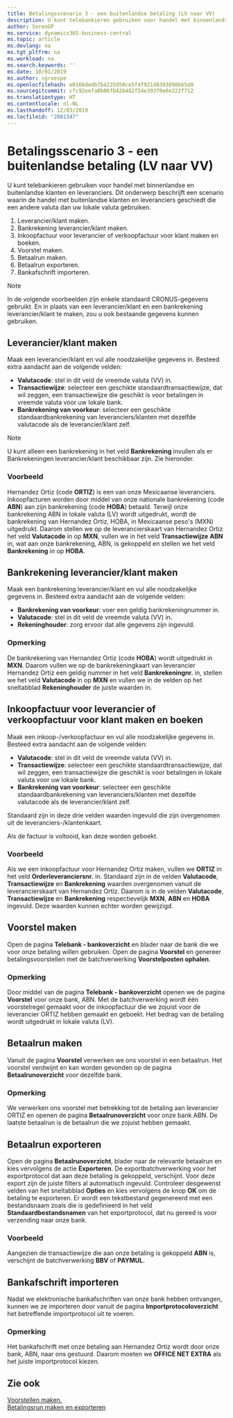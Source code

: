 ```yaml
---
title: Betalingsscenario 3 - een buitenlandse betaling (LV naar VV)
description: U kunt telebankieren gebruiken voor handel met binnenlandse en buitenlandse klanten en leveranciers.
author: SorenGP
ms.service: dynamics365-business-central
ms.topic: article
ms.devlang: na
ms.tgt_pltfrm: na
ms.workload: na
ms.search.keywords: ''
ms.date: 10/01/2019
ms.author: sgroespe
ms.openlocfilehash: e0166dedb7b4235950ce5f4f921d8393098bb5d8
ms.sourcegitcommit: cfc92eefa8b06fb426482f54e393f0e6e222f712
ms.translationtype: HT
ms.contentlocale: nl-NL
ms.lasthandoff: 12/03/2019
ms.locfileid: "2881347"
---
```

# <a name="payment-scenario-3---foreign-payment-lcy--to-fcy"></a>Betalingsscenario 3 - een buitenlandse betaling (LV naar VV)
U kunt telebankieren gebruiken voor handel met binnenlandse en buitenlandse klanten en leveranciers. Dit onderwerp beschrijft een scenario waarin de handel met buitenlandse klanten en leveranciers geschiedt die een andere valuta dan uw lokale valuta gebruiken.  

1.  Leverancier/klant maken.  
2.  Bankrekening leverancier/klant maken.  
3.  Inkoopfactuur voor leverancier of verkoopfactuur voor klant maken en boeken.  
4.  Voorstel maken.  
5.  Betaalrun maken.  
6.  Betaalrun exporteren.  
7.  Bankafschrift importeren.  

> [!NOTE]  
>  In de volgende voorbeelden zijn enkele standaard CRONUS-gegevens gebruikt. En in plaats van een leverancier/klant en een bankrekening leverancier/klant te maken, zou u ook bestaande gegevens kunnen gebruiken.  

## <a name="create-vendorcustomer"></a>Leverancier/klant maken  
 Maak een leverancier/klant en vul alle noodzakelijke gegevens in. Besteed extra aandacht aan de volgende velden:  

- **Valutacode**: stel in dit veld de vreemde valuta (VV) in.  
- **Transactiewijze**: selecteer een geschikte standaardtransactiewijze, dat wil zeggen, een transactiewijze die geschikt is voor betalingen in vreemde valuta voor uw lokale bank.  
- **Bankrekening van voorkeur**: selecteer een geschikte standaardbankrekening van leveranciers/klanten met dezelfde valutacode als de leverancier/klant zelf.  

> [!NOTE]  
>  U kunt alleen een bankrekening in het veld **Bankrekening** invullen als er Bankrekeningen leverancier/klant beschikbaar zijn. Zie hieronder.  

### <a name="example"></a>Voorbeeld  
Hernandez Ortiz (code **ORTIZ**) is een van onze Mexicaanse leveranciers. Inkoopfacturen worden door middel van onze nationale bankrekening (code **ABN**) aan zijn bankrekening (code **HOBA**) betaald. Terwijl onze bankrekening ABN in lokale valuta (LV) wordt uitgedrukt, wordt de bankrekening van Hernandez Ortiz, HOBA, in Mexicaanse peso's (MXN) uitgedrukt. Daarom stellen we op de leverancierskaart van Hernandez Ortiz het veld **Valutacode** in op **MXN**, vullen we in het veld **Transactiewijze** **ABN** in, wat aan onze bankrekening, ABN, is gekoppeld en stellen we het veld **Bankrekening** in op **HOBA**.  

## <a name="create-vendorcustomer-bank-account"></a>Bankrekening leverancier/klant maken  
Maak een bankrekening leverancier/klant en vul alle noodzakelijke gegevens in. Besteed extra aandacht aan de volgende velden:  

- **Bankrekening van voorkeur**: voer een geldig bankrekeningnummer in.  
- **Valutacode**: stel in dit veld de vreemde valuta (VV) in.  
- **Rekeninghouder**: zorg ervoor dat alle gegevens zijn ingevuld.  

### <a name="example"></a>Opmerking  
De bankrekening van Hernandez Ortiz (code **HOBA**) wordt uitgedrukt in **MXN**. Daarom vullen we op de bankrekeningkaart van leverancier Hernandez Ortiz een geldig nummer in het veld **Bankrekeningnr.** in, stellen we het veld **Valutacode** in op **MXN** en vullen we in de velden op het sneltabblad **Rekeninghouder** de juiste waarden in.  

## <a name="create-and-post-purchase-invoice-for-vendor-or-sales-invoice-for-customer"></a>Inkoopfactuur voor leverancier of verkoopfactuur voor klant maken en boeken  
Maak een inkoop-/verkoopfactuur en vul alle noodzakelijke gegevens in. Besteed extra aandacht aan de volgende velden:  

- **Valutacode**: stel in dit veld de vreemde valuta (VV) in.  
- **Transactiewijze**: selecteer een geschikte standaardtransactiewijze, dat wil zeggen, een transactiewijze die geschikt is voor betalingen in lokale valuta voor uw lokale bank.  
- **Bankrekening van voorkeur**: selecteer een geschikte standaardbankrekening van leveranciers/klanten met dezelfde valutacode als de leverancier/klant zelf.  

Standaard zijn in deze drie velden waarden ingevuld die zijn overgenomen uit de leveranciers-/klantenkaart.  

Als de factuur is voltooid, kan deze worden geboekt.  

### <a name="example"></a>Voorbeeld  
Als we een inkoopfactuur voor Hernandez Ortiz maken, vullen we **ORTIZ** in het veld **Orderleveranciersnr.** in. Standaard zijn in de velden **Valutacode**, **Transactiewijze** en **Bankrekening** waarden overgenomen vanuit de leverancierskaart van Hernandez Ortiz. Daarom is in de velden **Valutacode**, **Transactiewijze** en **Bankrekening** respectievelijk **MXN**, **ABN** en **HOBA** ingevuld. Deze waarden kunnen echter worden gewijzigd.  

## <a name="create-proposal"></a>Voorstel maken  
Open de pagina **Telebank - bankoverzicht** en blader naar de bank die we voor onze betaling willen gebruiken. Open de pagina **Voorstel** en genereer betalingsvoorstellen met de batchverwerking **Voorstelposten ophalen**.  

### <a name="example"></a>Opmerking  
Door middel van de pagina **Telebank - bankoverzicht** openen we de pagina **Voorstel** voor onze bank, ABN. Met de batchverwerking wordt één voorstelregel gemaakt voor de inkoopfactuur die we zojuist voor de leverancier ORTIZ hebben gemaakt en geboekt. Het bedrag van de betaling wordt uitgedrukt in lokale valuta (LV).  

## <a name="create-payment-history"></a>Betaalrun maken  
Vanuit de pagina **Voorstel** verwerken we ons voorstel in een betaalrun. Het voorstel verdwijnt en kan worden gevonden op de pagina **Betaalrunoverzicht** voor dezelfde bank.  

### <a name="example"></a>Opmerking  
We verwerken ons voorstel met betrekking tot de betaling aan leverancier ORTIZ en openen de pagina **Betaalrunoverzicht** voor onze bank ABN. De laatste betaalrun is de betaalrun die we zojuist hebben gemaakt.  

## <a name="export-payment-history"></a>Betaalrun exporteren  
Open de pagina **Betaalrunoverzicht**, blader naar de relevante betaalrun en kies vervolgens de actie **Exporteren**. De exportbatchverwerking voor het exportprotocol dat aan deze betaling is gekoppeld, verschijnt. Voor deze export zijn de juiste filters al automatisch ingevuld. Controleer desgewenst velden van het sneltabblad **Opties** en kies vervolgens de knop **OK** om de betaling te exporteren. Er wordt een tekstbestand gegenereerd met een bestandsnaam zoals die is gedefinieerd in het veld **Standaardbestandsnamen** van het exportprotocol, dat nu gereed is voor verzending naar onze bank.  

### <a name="example"></a>Voorbeeld  
Aangezien de transactiewijze die aan onze betaling is gekoppeld **ABN** is, verschijnt de batchverwerking **BBV** of **PAYMUL**.  

## <a name="import-bank-statement"></a>Bankafschrift importeren  
Nadat we elektronische bankafschriften van onze bank hebben ontvangen, kunnen we ze importeren door vanuit de pagina **Importprotocoloverzicht** het betreffende importprotocol uit te voeren.  

### <a name="example"></a>Opmerking  
Het bankafschrift met onze betaling aan Hernandez Ortiz wordt door onze bank, ABN, naar ons gestuurd. Daarom moeten we **OFFICE NET EXTRA** als het juiste importprotocol kiezen.  

## <a name="see-also"></a>Zie ook  
 [Voorstellen maken.](how-to-create-proposals.md)   
 [Betalingsrun maken en exporteren](how-to-create-and-export-payment-history.md)
